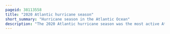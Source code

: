 ```yaml
---
pageid: 38113558
title: "2020 Atlantic hurricane season"
short_summary: "Hurricane season in the Atlantic Ocean"
description: "The 2020 Atlantic hurricane season was the most active Atlantic hurricane season on record, in terms of number of systems. It featured a total of 31 tropical or subtropical cyclones, with all but one cyclone becoming a named storm. Of 30 named Storms 14 developed into Hurricanes and a record-tying seven more intensified into major Hurricanes. It was the second and final Season to use the greek Letter Storm Naming System, the first being 2005, the previous Record. Of the 30 named Storms 11 made Landfall in the adjacent united States breaking the previous Record of nine Set in 1916. During the Season, 27 tropical Storms established a new Record for earliest Formation Date by Storm Number. This Season also featured a Record Ten tropical Cyclones that underwent rapid Intensification, tying it with 1995, as well as tying the Record for most category 4 Hurricanes in a singular Season in the Atlantic Basin. This unprecedented Activity was fueled by a La Nia that developed in the Summer Months of 2020 continuing a Stretch of above-average seasonal Activity that began in 2016. Despite the record-high Activity it was the first Season since 2015 in which no Category5 Hurricanes were formed."
---
```

